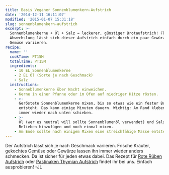 ```yaml
---
title: Basis Veganer Sonnenblumenkern-Aufstrich
date: '2014-12-11 16:11:07'
modified: '2015-01-07 15:31:18'
slug: sonnenblumenkern-aufstrich
excerpt: >-
  Sonnenblumenkerne + Öl + Salz = leckerer, günstiger Brotaufstrich! Für mehr
  Abwechslung lässt sich dieser Aufstrich einfach durch ein paar Gewürze oder
  Gemüse variieren.
recipe:
  name: ''
  cookTime: PT15M
  totalTime: PT15M
  ingredients:
    - 10 EL Sonnenblumenkerne
    - 2 EL Öl (Sorte je nach Geschmack)
    - Salz
  instructions:
    - Sonneblumenkerne über Nacht einweichen.
    - Kerne in einer Pfanne oder im Ofen auf niedriger Hitze rösten.
    - >-
      Geröstete Sonnenblumenkerne mixen, bis so etwas wie ein fester Brei
      entsteht. Das kann einige Minuten dauern. Wichtig: Am Rand klebende Masse
      immer wieder nach unten schieben.
    - >-
      Öl (wer es neutral will sollte Sonnenblumenöl verwendet) und Salz je nach
      Belieben hinzufügen und noch einmal mixen.
    - Am Ende sollte nach einigem Mixen eine streichfähige Masse entstehen.
---
```


Der Aufstrich lässt sich je nach Geschmack variieren. Frische Kräuter, gekochtes Gemüse oder Gewürze lassen ihn immer wieder anders schmecken. Da ist sicher für jeden etwas dabei. Das Rezept für [Rote Rüben Aufstrich](https://www.veganblatt.com/rote-rueben-aufstrich) oder [Pastinaken Thymian Aufstrich](https://www.veganblatt.com/pastinaken-thymian-aufstrich) findet ihr bei uns. Einfach ausprobieren! -JL

